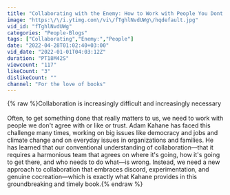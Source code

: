 ```yaml
---
title: "Collaborating with the Enemy: How to Work with People You Dont Agree with\/Like\/Trust | Adam Kahane"
image: "https:\/\/i.ytimg.com\/vi\/fTghlNvdUWg\/hqdefault.jpg"
vid_id: "fTghlNvdUWg"
categories: "People-Blogs"
tags: ["Collaborating","Enemy:","People"]
date: "2022-04-28T01:02:40+03:00"
vid_date: "2022-01-01T04:03:12Z"
duration: "PT18M42S"
viewcount: "117"
likeCount: "3"
dislikeCount: ""
channel: "For the love of books"
---
```

{% raw %}Collaboration is increasingly difficult and increasingly necessary <br /><br />Often, to get something done that really matters to us, we need to work with people we don't agree with or like or trust. Adam Kahane has faced this challenge many times, working on big issues like democracy and jobs and climate change and on everyday issues in organizations and families. He has learned that our conventional understanding of collaboration—that it requires a harmonious team that agrees on where it's going, how it's going to get there, and who needs to do what—is wrong. Instead, we need a new approach to collaboration that embraces discord, experimentation, and genuine cocreation—which is exactly what Kahane provides in this groundbreaking and timely book.{% endraw %}
